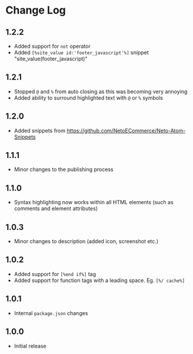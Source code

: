 # Change Log

## 1.2.2
- Added support for `not` operator
- Added `[%site_value id:'footer_javascript'%]` snippet "site_value(footer_javascript)"

## 1.2.1
- Stopped `@` and `%` from auto closing as this was becoming very annoying
- Added ability to surround highlighted text with `@` or `%` symbols

## 1.2.0
- Added snippets from https://github.com/NetoECommerce/Neto-Atom-Snippets

## 1.1.1
- Minor changes to the publishing process

## 1.1.0
- Syntax highlighting now works within all HTML elements (such as comments and element attributes)

## 1.0.3
- Minor changes to description (added icon, screenshot etc.)

## 1.0.2
- Added support for `[%end if%]` tag
- Added support for function tags with a leading space. Eg. `[%/ cache%]`

## 1.0.1
- Internal `package.json` changes

## 1.0.0
- Initial release
